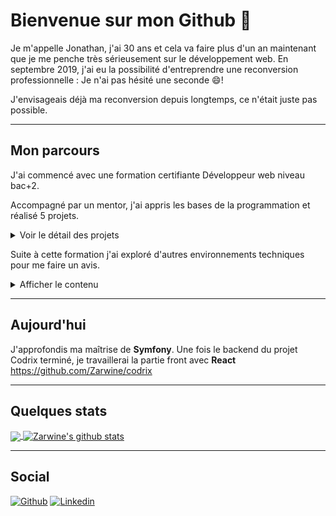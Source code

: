 # Bienvenue sur mon Github 👋
Je m'appelle Jonathan, j'ai 30 ans et cela va faire plus d'un an maintenant que je me penche très sérieusement sur le développement web. En septembre 2019, j'ai eu la possibilité d'entreprendre une reconversion professionnelle : Je n'ai pas hésité une seconde :smile:!

J'envisageais déjà ma reconversion depuis longtemps, ce n'était juste pas possible.

---

## Mon parcours
J'ai commencé avec une formation certifiante Développeur web niveau bac+2. 

Accompagné par un mentor, j'ai appris les bases de la programmation et réalisé 5 projets.
<details>
  <summary>Voir le détail des projets</summary>

1. La webagency

   Intégration **HTML et CSS responsive** + mise en ligne d'une page web. https://jogu.fr/webagency/index
2. Ireki 

   Projet **Wordpress** avec personnalisation d'un thème enfant. Référencement naturel **SEO** ainsi que des bases en therme de sécurité. https://www.jogu.fr/ireki/
3. Véloc 

   Premier contact avec **Javascript en objet** et les **REGEX**. Requète **AJAX** et utilisation d'une **API** qui fournit des informations en direct. https://jogu.fr/veloc/index
4. Un billet simple pour l'Alaska

   **archiecture MVC**, **PHP en objet** et requètes **SQL**. Mise en place d'un back-office privé avec un système de **CRUD** pour la gestion d'articles ainsi qu'une interface    **WYSIWYG**. Sécuriser un site internet ( **Faille XSS, CRLF, Bruteforce, Injection SQL ...** ). https://jogu.fr/forteroche/home
5. Jogu, mon portfolio 

   Association en des connaissances acquises + création de fichier **JSON**, upload de fichier. https://jogu.fr/home 

C'est vrai qu'aujourd'hui, quand je regarde ces projets, je les trouve bien moche 😄 ! Mais n'oublions pas que ce sont mes premiers pas et ce qui nous intéresse ici, après tout, c'est le code. Seul les projets 4 et 5 sont disponibles sur Github.
</details>

Suite à cette formation j'ai exploré d'autres environnements techniques pour me faire un avis.
<details>
  <summary>Afficher le contenu</summary>
   
- Back-End -
![PHPUnit](https://img.shields.io/badge/PHPUnit-lightgrey.svg)
![NodeJs](https://img.shields.io/badge/NodeJS-green.svg)

- Front-End -
![VueJs](https://img.shields.io/badge/VueJs-orange.svg)

- Frameworks -
![Bootstrap](https://img.shields.io/badge/Bootstrap-purple.svg)

*Ces tags sont des technos pour lesquelles j'ai suivis des guides. Elles ne sont pas forcément maîtrisées.*

</details>

---

## Aujourd'hui
J'approfondis ma maîtrise de **Symfony**.
Une fois le backend du projet Codrix terminé, je travaillerai la partie front avec **React**
https://github.com/Zarwine/codrix

---

## Quelques stats 
<!-- Most lang stats -->
<a href="https://github.com/deepakjaiswal2018">
  <img align="center" src="https://github-readme-stats.vercel.app/api/top-langs/?username=Zarwine&theme=dark&hide_langs_below=1" />
</a>
<!-- Profile highlights -->
<a href="https://github.com/deepakjaiswal2018">
 <img align="center" src="https://github-readme-stats.vercel.app/api?username=Zarwine&show_icons=true&theme=dark&line_height=40" alt="Zarwine's github stats"/>
</a>

---
## Social
[![Github](https://img.shields.io/badge/-Github-000?style=flat&logo=Github&logoColor=white)](https://github.com/Zarwine)
[![Linkedin](https://img.shields.io/badge/-LinkedIn-blue?style=flat&logo=Linkedin&logoColor=white)](https://www.linkedin.com/in/jonathan-guazzelli-34908718b/)
